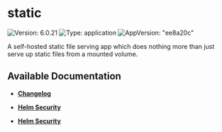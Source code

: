 # static

![Version: 6.0.21](https://img.shields.io/badge/Version-6.0.21-informational?style=flat-square) ![Type: application](https://img.shields.io/badge/Type-application-informational?style=flat-square) ![AppVersion: "ee8a20c"](https://img.shields.io/badge/AppVersion-"ee8a20c"-informational?style=flat-square)

A self-hosted static file serving app which does nothing more than just serve up static files from a mounted volume.

## Available Documentation

- [**Changelog**](CHANGELOG)

- [**Helm Security**](container-security)

- [**Helm Security**](helm-security)

